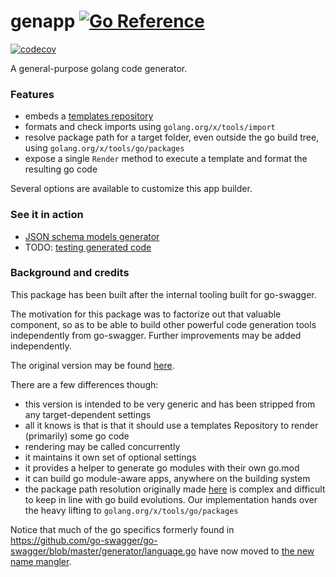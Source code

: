 # genapp [![Go Reference](https://pkg.go.dev/badge/github.com//fredbi/core/codegen/genapp.svg)](https://pkg.go.dev/github.com/fredbi/core/codegen/genapp)
[![codecov](https://codecov.io/github/fredbi/core/branch/master/graph/badge.svg?flag=codegen-genapp)](https://codecov.io/github/fredbi/core?flag=codegen-genapp)

A general-purpose golang code generator.

### Features

* embeds a [templates repository](../templates-repo/README.md)
* formats and check imports using `golang.org/x/tools/import`
* resolve package path for a target folder, even outside the go build tree, using `golang.org/x/tools/go/packages`
* expose a single `Render` method to execute a template and format the resulting go code

Several options are available to customize this app builder.

### See it in action

* [JSON schema models generator](../../genmodels/generators/golang-models/README.md)
* TODO: [testing generated code](../gentesting/README.md)

### Background and credits

This package has been built after the internal tooling built for go-swagger.

The motivation for this package was to factorize out that valuable component, so as to be able to build other powerful code generation
tools independently from go-swagger. Further improvements may be added independently.

The original version may be found [here](https://github.com/go-swagger/go-swagger/tree/master/generator/support.go#L129).

There are a few differences though:

* this version is intended to be very generic and has been stripped from any target-dependent settings
* all it knows is that is that it should use a templates Repository to render (primarily) some go code
* rendering may be called concurrently
* it maintains it own set of optional settings
* it provides a helper to generate go modules with their own go.mod
* it can build go module-aware apps, anywhere on the building system
* the package path resolution originally made [here](https://github.com/go-swagger/go-swagger/blob/5226f2c6fcc7705caaab26862c941370699dbd97/generator/language.go#L305)
  is complex and difficult to keep in line with go build evolutions. Our implementation hands over the heavy lifting
  to `golang.org/x/tools/go/packages` 

Notice that much of the go specifics formerly found in https://github.com/go-swagger/go-swagger/blob/master/generator/language.go
have now moved to [the new name mangler](../../swag/mangling/README.md).
